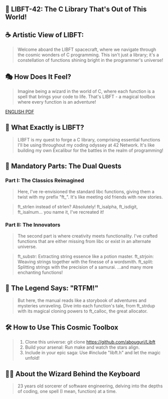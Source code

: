 
## 🚀 LIBFT-42: The C Library That's Out of This World!
## ☕ Artistic View of LIBFT:
>Welcome aboard the LIBFT spacecraft, where we navigate through the cosmic wonders of C programming. This isn't just a library; it's a constellation of functions shining bright in the programmer's universe!

## 🎭 How Does It Feel?
>Imagine being a wizard in the world of C, where each function is a spell that brings your code to life. That's LIBFT - a magical toolbox where every function is an adventure!

[ENGLISH PDF](https://github.com/abouguri/Libft/blob/main/en.subject.pdf)

## 📖 What Exactly is LIBFT?
>LIBFT is my quest to forge a C library, comprising essential functions I'll be using throughout my coding odyssey at 42 Network. It's like building my own Excalibur for the battles in the realm of programming!

## 🔧 Mandatory Parts: The Dual Quests
### Part I: The Classics Reimagined
>Here, I've re-envisioned the standard libc functions, giving them a twist with my prefix "ft_". It's like meeting old friends with new stories.

>ft_strlen instead of strlen? Absolutely!
>ft_isalpha, ft_isdigit, ft_isalnum... you name it, I've recreated it!

### Part II: The Innovators
>The second part is where creativity meets functionality. I've crafted functions that are either missing from libc or exist in an alternate universe.

>ft_substr: Extracting string essence like a potion master.
>ft_strjoin: Weaving strings together with the finesse of a wordsmith.
>ft_split: Splitting strings with the precision of a samurai.
>...and many more enchanting functions!

##  🌌 The Legend Says: "RTFM!"
>But here, the manual reads like a storybook of adventures and mysteries unraveling. Dive into each function's tale, from ft_strdup with its magical cloning powers to ft_calloc, the great allocator.

## 🛠️ How to Use This Cosmic Toolbox
>1. Clone this universe: git clone https://github.com/abouguri/Libft 
>2. Build your arsenal: Run make and watch the stars align.
>3. Include in your epic saga: Use #include "libft.h" and let the magic unfold!

## 🧙‍♂️ About the Wizard Behind the Keyboard
>23 years old sorcerer of software engineering, delving into the depths of coding, one spell (I mean, function) at a time.
